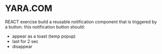 # YARA.COM

REACT exercise
build a reusable notification component that is triggered by a button.
this notification button should:
- appear as a toast (temp popup)
- last for 2 sec
- disappear

